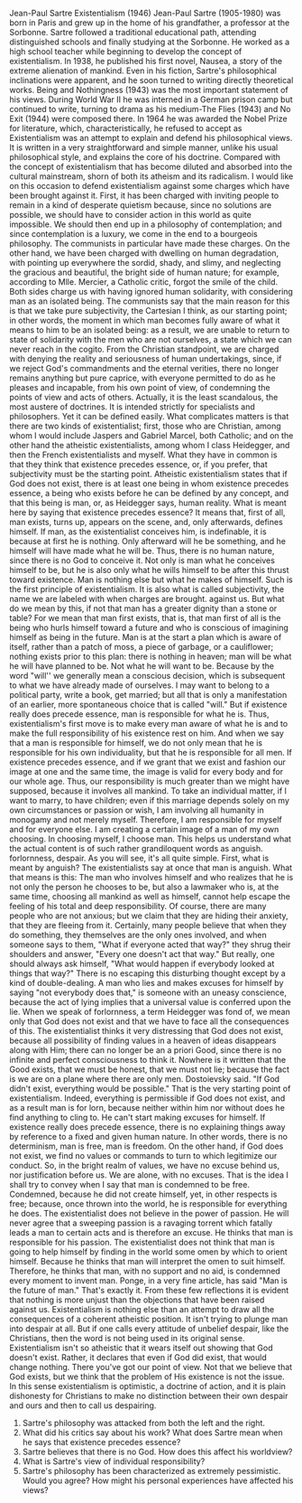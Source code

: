 Jean-Paul Sartre Existentialism (1946) Jean-Paul Sartre (1905-1980) was born in Paris and grew up in the home of his grandfather, a professor at the Sorbonne. Sartre followed a traditional educational path, attending distinguished schools and finally studying at the Sorbonne. He worked as a high school teacher while beginning to develop the concept of existentialism. In 1938, he published his first novel, Nausea, a story of the extreme alienation of mankind. Even in his fiction, Sartre's philosophical inclinations were apparent, and he soon turned to writing directly theoretical works. Being and Nothingness (1943) was the most important statement of his views. During World War II he was interned in a German prison camp but continued to write, turning to drama as his medium-The Flies (1943) and No Exit (1944) were composed there. In 1964 he was awarded the Nobel Prize for literature, which, characteristically, he refused to accept as Existentialism was an attempt to explain and defend his philosophical views. It is written in a very straightforward and simple manner, unlike his usual philosophical style, and explains the core of his doctrine. Compared with the concept of existentialism that has become diluted and absorbed into the cultural mainstream, shorn of both its atheism and its radicalism. I would like on this occasion to defend existentialism against some charges which have been brought against it. First, it has been charged with inviting people to remain in a kind of desperate quietism because, since no solutions are possible, we should have to consider action in this world as quite impossible. We should then end up in a philosophy of contemplation; and since contemplation is a luxury, we come in the end to a bourgeois philosophy. The communists in particular have made these charges. On the other hand, we have been charged with dwelling on human degradation, with pointing up everywhere the sordid, shady, and slimy, and neglecting the gracious and beautiful, the bright side of human nature; for example, according to Mlle. Mercier, a Catholic critic, forgot the smile of the child. Both sides charge us with having ignored human solidarity, with considering man as an isolated being. The communists say that the main reason for this is that we take pure subjectivity, the Cartesian I think, as our starting point; in other words, the moment in which man becomes fully aware of what it means to him to be an isolated being: as a result, we are unable to return to state of solidarity with the men who are not ourselves, a state which we can never reach in the cogito.
From the Christian standpoint, we are charged with denying the reality and seriousness of human undertakings, since, if we reject God's commandments and the eternal verities, there no longer remains anything but pure caprice, with everyone permitted to do as he pleases and incapable, from his own point of view, of condemning the points of view and acts of others. Actually, it is the least scandalous, the most austere of doctrines. It is intended strictly for specialists and philosophers. Yet it can be defined easily. What complicates matters is that there are two kinds of existentialist; first, those who are Christian, among whom I would include Jaspers and Gabriel Marcel, both Catholic; and on the other hand the atheistic existentialists, among whom I class Heidegger, and then the French existentialists and myself. What they have in common is that they think that existence precedes essence, or, if you prefer, that subjectivity must be the starting point. Atheistic existentialism states that if God does not exist, there is at least one being in whom existence precedes essence, a being who exists before he can be defined by any concept, and that this being is man, or, as Heidegger says, human reality. What is meant here by saying that existence precedes essence? It means that, first of all, man exists, turns up, appears on the scene, and, only afterwards, defines himself. If man, as the existentialist conceives him, is indefinable, it is because at first he is nothing. Only afterward will he be something, and he himself will have made what he will be. Thus, there is no human nature, since there is no God to conceive it. Not only is man what he conceives himself to be, but he is also only what he wills himself to be after this thrust toward existence. Man is nothing else but what he makes of himself. Such is the first principle of existentialism. It is also what is called subjectivity, the name we are labeled with when charges are brought. against us. But what do we mean by this, if not that man has a greater dignity than a stone or table? For we mean that man first exists, that is, that man first of all is the being who hurls himself toward a future and who is conscious of imagining himself as being in the future. Man is at the start a plan which is aware of itself, rather than a patch of moss, a piece of garbage, or a cauliflower; nothing exists prior to this plan: there is nothing in heaven; man will be what he will have planned to be. Not what he will want to be. Because by the word "will'' we generally mean a conscious decision, which is subsequent to what we have already made of ourselves. I may want to belong to a political party, write a book, get married; but all that is only a manifestation of an earlier, more spontaneous choice that is called "will." But if existence really does precede essence, man is responsible for what he is. Thus, existentialism's first move is to make every man aware of what he is and to make the full responsibility of his existence rest on him. And when we say that a man is responsible for himself, we do not only mean that he is responsible for his own individuality, but that he is responsible for all men. If existence precedes essence, and if we grant that we exist and fashion our image at one and the same time, the image is valid for every body and for our whole age. Thus, our responsibility is much greater than we might have supposed, because it involves all mankind. To take an individual matter, if I want to marry, to have children; even if this marriage depends solely on my own circumstances or passion or wish, I am involving all humanity in monogamy and not merely myself. Therefore, I am responsible for myself and for everyone else. I am creating a certain image of a man of my own choosing. In choosing myself, I choose man.
This helps us understand what the actual content is of such rather grandiloquent words as anguish. forlornness, despair. As you will see, it's all quite simple. First, what is meant by anguish? The existentialists say at once that man is anguish. What that means is this: The man who involves himself and
who realizes that he is not only the person he chooses to be, but also a lawmaker who is, at the same time, choosing all mankind as well as himself, cannot help escape the feeling of his total and deep responsibility. Of course, there are many people who are not anxious; but we claim that they are hiding their anxiety, that they are fleeing from it. Certainly, many people believe that when they do something, they themselves are the only ones involved, and when someone says to them, "What if everyone acted that way?" they shrug their shoulders and answer, "Every one doesn't act that way." But really, one should always ask himself, "What would happen if everybody looked at things that way?" There is no escaping this disturbing thought except by a kind of double-dealing. A man who lies and makes excuses for himself by saying "not everybody does that," is someone with an uneasy conscience, because the act of lying implies that a universal value is conferred upon the lie. When we speak of forlornness, a term Heidegger was fond of, we mean only that God does not exist and that we have to face all the consequences of this. The existentialist thinks it very distressing that God does not exist, because all possibility of finding values in a heaven of ideas disappears along with Him; there can no longer be an a priori Good, since there is no infinite and perfect consciousness to think it. Nowhere is it written that the Good exists, that we must be honest, that we must not lie; because the fact is we are on a plane where there are only men. Dostoievsky said. "If God didn't exist, everything would be possible." That is the very starting point of existentialism. Indeed, everything is permissible if God does not exist, and as a result man is for lorn, because neither within him nor without does he find anything to cling to. He can't start making excuses for himself. If existence really does precede essence, there is no explaining things away by reference to a fixed and given human nature. In other words, there is no determinism, man is free, man is freedom. On the other hand, if God does not exist, we find no values or commands to turn to which legitimize our conduct. So, in the bright realm of values, we have no excuse behind us, nor justification before us. We are alone, with no excuses. That is the idea I shall try to convey when I say that man is condemned to be free. Condemned, because he did not create himself, yet, in other respects is free; because, once thrown into the world, he is responsible for everything he does. The existentialist does not believe in the power of passion. He will never agree that a sweeping passion is a ravaging torrent which fatally leads a man to certain acts and is therefore an excuse. He thinks that man is responsible for his passion. The existentialist does not think that man is going to help himself by finding in the world some omen by which to orient himself. Because he thinks that man will interpret the omen to suit himself. Therefore, he thinks that man, with no support and no aid, is condemned every moment to invent man. Ponge, in a very fine article, has said "Man is the future of man." That's exactly it. From these few reflections it is evident that nothing is more unjust than the objections that have been raised against us. Existentialism is nothing else than an attempt to draw all the consequences of a coherent atheistic position. It isn't trying to plunge man into despair at all. But if one calls every attitude of unbelief despair, like the Christians, then the word is not being used in its original sense. Existentialism isn't so atheistic that it wears itself out showing that God doesn't exist. Rather, it declares that even if God did exist, that would change nothing. There you've got our point of view. Not that we believe that God exists, but we think that the problem of His existence is not the issue. In this sense existentialism is
optimistic, a doctrine of action, and it is plain dishonesty for Christians to make no distinction between their own despair and ours and then to call us despairing.
1. Sartre's philosophy was attacked from both the left and the right. 
2. What did his critics say about his work? What does Sartre mean when he says that existence precedes essence?
3. Sartre believes that there is no God. How does this affect his worldview?
4. What is Sartre's view of individual responsibility?
5. Sartre's philosophy has been characterized as extremely pessimistic. Would you agree? How might his personal experiences have affected his views? 
 

